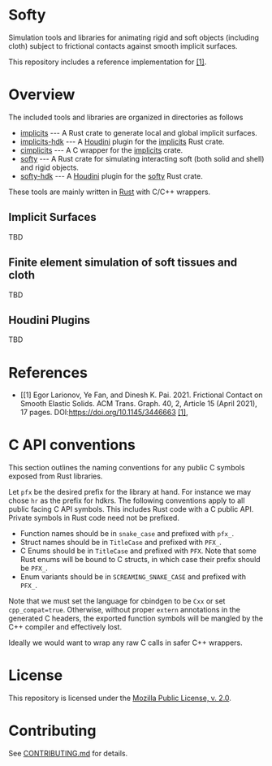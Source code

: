 # Softy

Simulation tools and libraries for animating rigid and soft objects (including cloth) subject to
frictional contacts against smooth implicit surfaces.

This repository includes a reference implementation for [\[1\]].

# Overview

The included tools and libraries are organized in directories as follows
 - [implicits](implicits)  --- A Rust crate to generate local and global implicit surfaces.
 - [implicits-hdk](implicits-hdk)  --- A [Houdini](https://sidefx.com/products/houdini) plugin for
   the [implicits](implicits) Rust crate.
 - [cimplicits](cimplicits) --- A C wrapper for the [implicits](implicits) crate.
 - [softy](softy)  --- A Rust crate for simulating interacting soft (both solid and shell) and rigid objects.
 - [softy-hdk](softy-hdk)  --- A [Houdini](https://sidefx.com/products/houdini) plugin for
   the [softy](softy) Rust crate.

These tools are mainly written in [Rust](https://www.rust-lang.org) with C/C++ wrappers.

## Implicit Surfaces

TBD

## Finite element simulation of soft tissues and cloth

TBD

## Houdini Plugins

TBD


# References

 - [\[1\] Egor Larionov, Ye Fan, and Dinesh K. Pai. 2021. Frictional Contact on Smooth Elastic Solids. ACM
   Trans. Graph. 40, 2, Article 15 (April 2021), 17 pages. DOI:https://doi.org/10.1145/3446663 [\[1\]],


# C API conventions

This section outlines the naming conventions for any public C symbols exposed from Rust libraries.

Let `pfx` be the desired prefix for the library at hand. For instance we may chose `hr` as the
prefix for hdkrs. The following conventions apply to all public facing C API symbols. This includes
Rust code with a C public API. Private symbols in Rust code need not be prefixed.

 * Function names should be in `snake_case` and prefixed with `pfx_`.
 * Struct names should be in `TitleCase` and prefixed with `PFX_`.
 * C Enums should be in `TitleCase` and prefixed with `PFX`. Note that some Rust enums will be bound
   to C structs, in which case their prefix should be `PFX_`.
 * Enum variants should be in `SCREAMING_SNAKE_CASE` and prefixed with `PFX_`.

Note that we must set the language for cbindgen to be `Cxx` or set `cpp_compat=true`. Otherwise,
without proper `extern` annotations in the generated C headers, the exported function symbols will
be mangled by the C++ compiler and effectively lost.

Ideally we would want to wrap any raw C calls in safer C++ wrappers.

# License

This repository is licensed under the [Mozilla Public License, v. 2.0](https://mozilla.org/MPL/2.0/).

# Contributing

See [CONTRIBUTING.md](CONTRIBUTING.md) for details.

[\[1\]]: https://doi.org/10.1145/3446663
